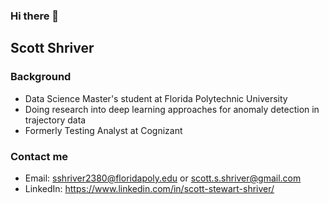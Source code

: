 ### Hi there 👋

<!--
**sshriver/sshriver** is a ✨ _special_ ✨ repository because its `README.md` (this file) appears on your GitHub profile.

Here are some ideas to get you started:

- 🔭 I’m currently working on ...
- 🌱 I’m currently learning ...
- 👯 I’m looking to collaborate on ...
- 🤔 I’m looking for help with ...
- 💬 Ask me about ...
- 📫 How to reach me: ...
- 😄 Pronouns: ...
- ⚡ Fun fact: ...
-->
## Scott Shriver

### Background
* Data Science Master's student at Florida Polytechnic University
* Doing research into deep learning approaches for anomaly detection in trajectory data
* Formerly Testing Analyst at Cognizant

### Contact me
* Email: sshriver2380@floridapoly.edu or scott.s.shriver@gmail.com
* LinkedIn: https://www.linkedin.com/in/scott-stewart-shriver/
